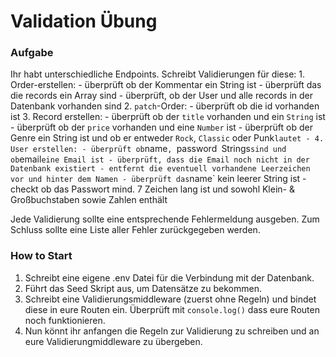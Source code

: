 # Validation Übung

### Aufgabe
Ihr habt unterschiedliche Endpoints. Schreibt Validierungen für diese:
    1. Order-erstellen:
        - überprüft ob der Kommentar ein String ist
        - überprüft das die records ein Array sind 
        - überprüft, ob der User und alle records in der Datenbank vorhanden sind
    2. `patch`-Order:
        - überprüft ob die id vorhanden ist
    3. Record erstellen:
        - überprüft ob der `title` vorhanden und ein `String` ist 
        - überprüft ob der `price` vorhanden und eine `Number` ist 
        - überprüft ob der Genre ein String ist und ob er entweder `Rock`, `Classic` oder Punk` lautet
    - 4. User erstellen:
        - überprüft ob `name`, `password` `Strings` sind und ob `email` eine Email ist
        - überprüft, dass die Email noch nicht in der Datenbank existiert
        - entfernt die eventuell vorhandene Leerzeichen vor und hinter dem Namen
        - überprüft das `name` kein leerer String ist
        - checkt ob das Passwort mind. 7 Zeichen lang ist und sowohl Klein- & Großbuchstaben sowie Zahlen enthält
    
Jede Validierung sollte eine entsprechende Fehlermeldung ausgeben. Zum Schluss sollte eine Liste aller Fehler zurückgegeben werden. 

### How to Start
1. Schreibt eine eigene .env Datei für die Verbindung mit der Datenbank.
2. Führt das Seed Skript aus, um Datensätze zu bekommen.
3. Schreibt eine Validierungsmiddleware (zuerst ohne Regeln) und bindet diese in eure Routen ein. Überprüft mit `console.log()` dass eure Routen noch funktionieren.
4. Nun könnt ihr anfangen die Regeln zur Validierung zu schreiben und an eure Validierungmiddleware zu übergeben. 
